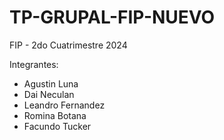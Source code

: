 # TP-GRUPAL-FIP-NUEVO
FIP - 2do Cuatrimestre 2024

Integrantes:
  - Agustin Luna
  - Dai Neculan
  - Leandro Fernandez
  - Romina Botana
  - Facundo Tucker
